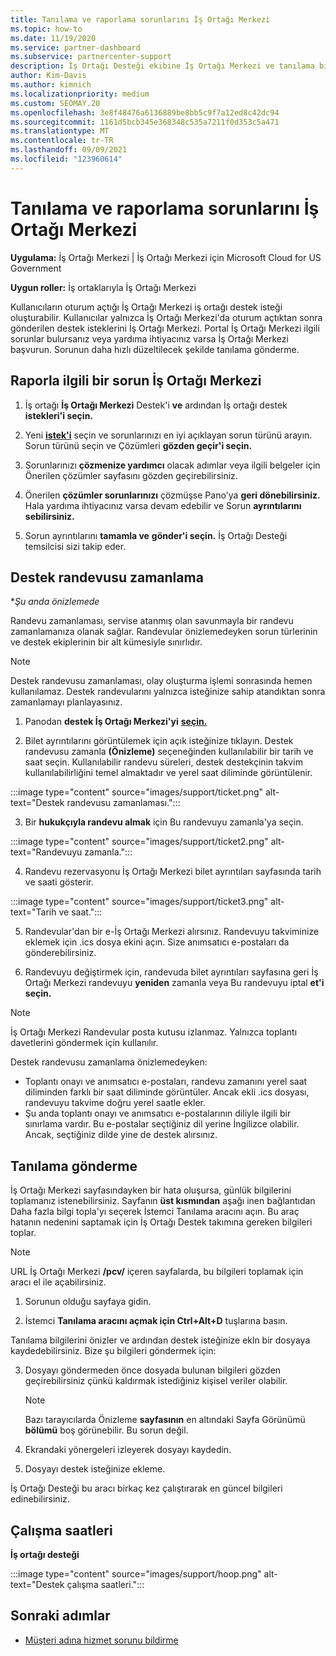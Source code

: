 ```yaml
---
title: Tanılama ve raporlama sorunlarını İş Ortağı Merkezi
ms.topic: how-to
ms.date: 11/19/2020
ms.service: partner-dashboard
ms.subservice: partnercenter-support
description: İş Ortağı Desteği ekibine İş Ortağı Merkezi ve tanılama bilgilerini toplama hakkında bilgi edinebilirsiniz.
author: Kim-Davis
ms.author: kimnich
ms.localizationpriority: medium
ms.custom: SEOMAY.20
ms.openlocfilehash: 3e8f48476a6136889be8bb5c9f7a12ed8c42dc94
ms.sourcegitcommit: 1161d5bcb345e368348c535a7211f0d353c5a471
ms.translationtype: MT
ms.contentlocale: tr-TR
ms.lasthandoff: 09/09/2021
ms.locfileid: "123960614"
---
```

# <a name="collecting-diagnostics-and-reporting-problems-in-partner-center"></a>Tanılama ve raporlama sorunlarını İş Ortağı Merkezi

**Uygulama:** İş Ortağı Merkezi | İş Ortağı Merkezi için Microsoft Cloud for US Government

**Uygun roller:** İş ortaklarıyla İş Ortağı Merkezi

Kullanıcıların oturum açtığı İş Ortağı Merkezi iş ortağı destek isteği oluşturabilir. Kullanıcılar yalnızca İş Ortağı Merkezi'da oturum açtıktan sonra gönderilen destek isteklerini İş Ortağı Merkezi.
Portal İş Ortağı Merkezi ilgili sorunlar bulursanız veya yardıma ihtiyacınız varsa İş Ortağı Merkezi başvurun. Sorunun daha hızlı düzeltilecek şekilde tanılama gönderme. 

## <a name="report-a-problem-with-the-partner-center"></a>Raporla ilgili bir sorun İş Ortağı Merkezi

1. İş ortağı **İş Ortağı Merkezi** Destek'i **ve** ardından İş ortağı destek **istekleri'i seçin.**

2. Yeni **[istek'i](https://partner.microsoft.com/dashboard/support/servicerequests/create)** seçin ve sorunlarınızı en iyi açıklayan sorun türünü arayın. Sorun türünü seçin ve Çözümleri **gözden geçir'i seçin.**

3. Sorunlarınızı **çözmenize yardımcı** olacak adımlar veya ilgili belgeler için Önerilen çözümler sayfasını gözden geçirebilirsiniz.

4. Önerilen **çözümler sorunlarınızı** çözmüşse Pano'ya **geri dönebilirsiniz.** Hala yardıma ihtiyacınız varsa devam edebilir ve Sorun **ayrıntılarını sebilirsiniz.**

5. Sorun ayrıntılarını **tamamla ve** **gönder'i seçin.** İş Ortağı Desteği temsilcisi sizi takip eder.

## <a name="schedule-a-support-appointment"></a>Destek randevusu zamanlama 

**Şu anda önizlemede*

Randevu zamanlaması, servise atanmış olan savunmayla bir randevu zamanlamanıza olanak sağlar.  Randevular önizlemedeyken sorun türlerinin ve destek ekiplerinin bir alt kümesiyle sınırlıdır.  

   > [!NOTE]
   > Destek randevusu zamanlaması, olay oluşturma işlemi sonrasında hemen kullanılamaz. Destek randevularını yalnızca isteğinize sahip atandıktan sonra zamanlamayı planlayasınız.   

1. Panodan **destek İş Ortağı Merkezi'yi** **[seçin.](https://partner.microsoft.com/dashboard/support/servicerequests)** 

2. Bilet ayrıntılarını görüntülemek için açık isteğinize tıklayın. Destek randevusu zamanla **(Önizleme)** seçeneğinden kullanılabilir bir tarih ve saat seçin. Kullanılabilir randevu süreleri, destek destekçinin takvim kullanılabilirliğini temel almaktadır ve yerel saat diliminde görüntülenir.

:::image type="content" source="images/support/ticket.png" alt-text="Destek randevusu zamanlaması.":::

3. Bir **hukukçıyla randevu almak** için Bu randevuyu zamanla'ya seçin.

:::image type="content" source="images/support/ticket2.png" alt-text="Randevuyu zamanla.":::

4. Randevu rezervasyonu İş Ortağı Merkezi bilet ayrıntıları sayfasında tarih ve saati gösterir.

:::image type="content" source="images/support/ticket3.png" alt-text="Tarih ve saat.":::

5.  Randevular'dan bir e-İş Ortağı Merkezi alırsınız. Randevuyu takviminize eklemek için .ics dosya ekini açın. Size anımsatıcı e-postaları da gönderebilirsiniz. 

6.  Randevuyu değiştirmek için, randevuda bilet ayrıntıları sayfasına geri İş Ortağı Merkezi randevuyu **yeniden** zamanla veya Bu randevuyu iptal **et'i seçin.** 

   > [!NOTE]
   > İş Ortağı Merkezi Randevular posta kutusu izlanmaz. Yalnızca toplantı davetlerini göndermek için kullanılır.   
   
Destek randevusu zamanlama önizlemedeyken:
- Toplantı onayı ve anımsatıcı e-postaları, randevu zamanını yerel saat diliminden farklı bir saat diliminde görüntüler.  Ancak ekli .ics dosyası, randevuyu takvime doğru yerel saatle ekler. 
- Şu anda toplantı onayı ve anımsatıcı e-postalarının diliyle ilgili bir sınırlama vardır.  Bu e-postalar seçtiğiniz dil yerine İngilizce olabilir.  Ancak, seçtiğiniz dilde yine de destek alırsınız.

## <a name="send-diagnostics"></a>Tanılama gönderme

İş Ortağı Merkezi sayfasındayken bir hata oluşursa, günlük bilgilerini toplamanız istenebilirsiniz. Sayfanın **üst kısmından** aşağı inen bağlantıdan Daha fazla bilgi topla'yı seçerek İstemci Tanılama aracını açın. Bu araç hatanın nedenini saptamak için İş Ortağı Destek takımına gereken bilgileri toplar. 

>[!NOTE]
>URL İş Ortağı Merkezi **/pcv/** içeren sayfalarda, bu bilgileri toplamak için aracı el ile açabilirsiniz.

1. Sorunun olduğu sayfaya gidin.

2. İstemci **Tanılama aracını açmak için Ctrl+Alt+D** tuşlarına basın.

Tanılama bilgilerini önizler ve ardından destek isteğinize ekln bir dosyaya kaydedebilirsiniz. Bize şu bilgileri göndermek için:

3. Dosyayı göndermeden önce dosyada bulunan bilgileri gözden geçirebilirsiniz çünkü kaldırmak istediğiniz kişisel veriler olabilir.

   > [!NOTE]
    >Bazı tarayıcılarda Önizleme **sayfasının** en altındaki Sayfa Görünümü **bölümü** boş görünebilir. Bu sorun değil.

4. Ekrandaki yönergeleri izleyerek dosyayı kaydedin.

5. Dosyayı destek isteğinize ekleme.

İş Ortağı Desteği bu aracı birkaç kez çalıştırarak en güncel bilgileri edinebilirsiniz.

## <a name="hours-of-operation"></a>Çalışma saatleri

**İş ortağı desteği**

:::image type="content" source="images/support/hoop.png" alt-text="Destek çalışma saatleri.":::


## <a name="next-steps"></a>Sonraki adımlar

- [Müşteri adına hizmet sorunu bildirme](report-problems-on-behalf-of-a-customer.md)

